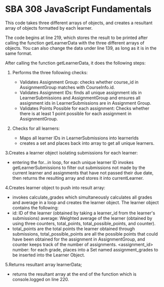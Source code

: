 # SBA 308 JavaScript Fundamentals
This code takes three different arrays of objects, and creates a resultant array of objects formatted by each learner.

The code begins at line 219, which stores the result to be printed after calling the function getLearnerData with the three different arrays of objects.
You can also change the data under line 139, as long as it is in the same format.

After calling the function getLearnerData, it does the following steps:
1. Performs the three following checks:
   - Validates Assignment Group: checks whether course_id in AssignmentGroup matches with CourseInfo.id.
   - Validates Assignment IDs: finds all unique assignment ids in LearnerSubmissions and AssignmentGroup and ensures all assignment 
     ids in LearnerSubmissions are in Assignment Group.
   - Validates Points Possible for each assignment: Checks whether there is at least 1 point possible for each assignment in   
     AssignmentGroup.
     
2. Checks for all learners:
   - Maps all learner IDs in LearnerSubmissions into learnerIds
   - creates a set and places back into array to get all unique learners.
   
3.Creates a learner object isolating submissions for each learner:
   - entering the for...in loop, for each unique learner ID invokes getLearnerSubmissions to filter out submissions not made by the current learner and assignments that have not passed their due date, then returns the resulting array and stores it into 
currentLearner.

4.Creates learner object to push into result array:
   - invokes calculate_grades which simultaneously calculates all grades and average in a loop and creates the learner object.
   The learner object contains the following:
   - id: ID of the learner (obtained by taking a learner_id from the learner's submissions)
   average: Weighted average of the learner (obtained by using three counters, total_points, total_possible_points, and counter).
   - total_points are the total points the learner obtained through submissions, total_possible_points are all the possible points that could have been obtained for the assignment in AssignmentGroup, and counter keeps track of the number of assignments.
   <assignment_id> number: for each grade, places into a Set named assignment_grades to be inserted into the Learner Object.

5.Returns resultant array learnerData;
- returns the resultant array at the end of the function which is console.logged on line 220.
   

